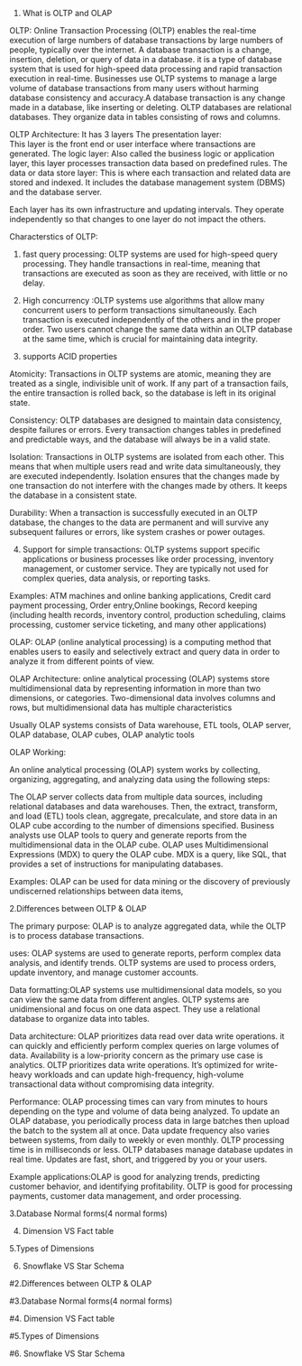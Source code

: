 1. What is OLTP and OLAP

OLTP:
Online Transaction Processing (OLTP) enables the real-time execution of large numbers of database transactions by large numbers of people, typically over the internet.
A database transaction is a change, insertion, deletion, or query of data in a database. 
it is a type of database system that is used for high-speed data processing and rapid transaction execution in real-time.
Businesses use OLTP systems to manage a large volume of database transactions from many users without harming database consistency and accuracy.A database transaction is any change made in a database, like inserting or deleting.
OLTP databases are relational databases. They organize data in tables consisting of rows and columns.
	
OLTP Architecture:
It has 3 layers
The presentation layer:  
This layer is the front end or user interface where transactions are generated.
The logic layer: 
Also called the business logic or application layer, this layer processes transaction data based on predefined rules.
The data or data store layer:
This is where each transaction and related data are stored and indexed. It includes the database management system (DBMS) and the database server.

Each layer has its own infrastructure and updating intervals. They operate independently so that changes to one layer do not impact the others.

Characterstics of OLTP:
1. fast query processing: OLTP systems are used for high-speed query processing. They handle transactions in real-time, meaning that transactions are executed as soon as they are received, with little or no delay.

2. High concurrency :OLTP systems use algorithms that allow many concurrent users to perform transactions simultaneously. Each transaction is executed independently of the others and in the proper order.
Two users cannot change the same data within an OLTP database at the same time, which is crucial for maintaining data integrity.

3. supports ACID properties

Atomicity: Transactions in OLTP systems are atomic, meaning they are treated as a single, indivisible unit of work. If any part of a transaction fails, the entire transaction is rolled back, so the database is left in its original state.

Consistency: OLTP databases are designed to maintain data consistency, despite failures or errors. Every transaction changes tables in predefined and predictable ways, and the database will always be in a valid state.

Isolation: Transactions in OLTP systems are isolated from each other. This means that when multiple users read and write data simultaneously, they are executed independently. Isolation ensures that the changes made by one transaction do not interfere with the changes made by others. It keeps the database in a consistent state.‍

Durability: When a transaction is successfully executed in an OLTP database, the changes to the data are permanent and will survive any subsequent failures or errors, like system crashes or power outages.

4. Support for simple transactions: OLTP systems support specific applications or business processes like order processing, inventory management, or customer service. They are typically not used for complex queries, data analysis, or reporting tasks.

Examples:
ATM machines and online banking applications, Credit card payment processing, Order entry,Online bookings,
Record keeping (including health records, inventory control, production scheduling, claims processing, customer service ticketing, and many other applications)


OLAP:
OLAP (online analytical processing) is a computing method that enables users to easily and selectively extract and query data in order to analyze it from different points of view.

OLAP Architecture:
online analytical processing (OLAP) systems store multidimensional data by representing information in more than two dimensions, or categories. Two-dimensional data involves columns and rows, but multidimensional data has multiple characteristics

Usually OLAP systems consists of Data warehouse, ETL tools, OLAP server, OLAP database, OLAP cubes, OLAP analytic tools

OLAP Working:

An online analytical processing (OLAP) system works by collecting, organizing, aggregating, and analyzing data using the following steps: 

The OLAP server collects data from multiple data sources, including relational databases and data warehouses.
Then, the extract, transform, and load (ETL) tools clean, aggregate, precalculate, and store data in an OLAP cube according to the number of dimensions specified.
Business analysts use OLAP tools to query and generate reports from the multidimensional data in the OLAP cube.
OLAP uses Multidimensional Expressions (MDX) to query the OLAP cube. MDX is a query, like SQL, that provides a set of instructions for manipulating databases.

Examples:
OLAP can be used for data mining or the discovery of previously undiscerned relationships between data items,


2.Differences between OLTP & OLAP

The primary purpose: OLAP is to analyze aggregated data, while the OLTP is to process database transactions.

uses: OLAP systems are used to generate reports, perform complex data analysis, and identify trends.  OLTP systems are used to process orders, update inventory, and manage customer accounts.

Data formatting:OLAP systems use multidimensional data models, so you can view the same data from different angles.  OLTP systems are unidimensional and focus on one data aspect. They use a relational database to organize data into tables. 

Data architecture: OLAP prioritizes data read over data write operations. it can quickly and efficiently perform complex queries on large volumes of data. Availability is a low-priority concern as the primary use case is analytics. OLTP prioritizes data write operations. It’s optimized for write-heavy workloads and can update high-frequency, high-volume transactional data without compromising data integrity.

Performance: OLAP processing times can vary from minutes to hours depending on the type and volume of data being analyzed. To update an OLAP database, you periodically process data in large batches then upload the batch to the system all at once. Data update frequency also varies between systems, from daily to weekly or even monthly. OLTP processing time is in milliseconds or less. OLTP databases manage database updates in real time. Updates are fast, short, and triggered by you or your users. 

Example applications:OLAP is good for analyzing trends, predicting customer behavior, and identifying profitability. OLTP is good for processing payments, customer data management, and order processing.





3.Database Normal forms(4 normal forms)



4. Dimension VS Fact table



5.Types of Dimensions



6. Snowflake VS Star Schema



#2.Differences between OLTP & OLAP



#3.Database Normal forms(4 normal forms)



#4. Dimension VS Fact table



#5.Types of Dimensions



#6. Snowflake VS Star Schema
